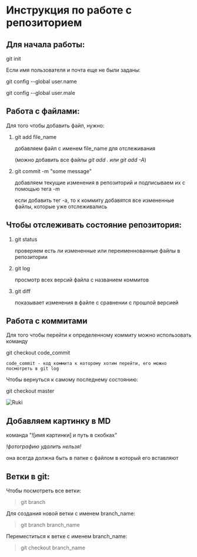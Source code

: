 # Инструкция по работе с репозиторием

## Для начала работы:
git init

Если имя пользователя и почта еще не были заданы:

git config --global user.name 

git config --global user.male 

## Работа с файлами:
Для того чтобы добавить файл, нужно: 
1. git add file_name
    
    добавляем файл с именем file_name для отслеживания 

    (можно добавить все файлы *git add . или git add -A*)
2. git commit -m "some message"

    добавляем текущие изменения в репозиторий и подписываем их с помощью тега -m 

    если добавить тег -a, то к коммиту добавятся все измененные файлы, которые уже отслеживались 

## Чтобы отслеживать состояние репозитория:

1. git status

    проверяем есть ли измененные или переименнованные файлы в репозитории
2. git log 

    просмотр всех версий файла с названием коммитов
3. git diff 

    показывает изменения в файле с сравнении с прошлой версией

## Работа с коммитами 
Для того чтобы перейти к определенному коммиту можно использовать команду 

git checkout code_commit 
    
    code_commit - код коммита к которому хотим перейти, его можно посмотреть в git log 

Чтобы вернуться к самому последнему состоянию:

git checkout master

![Ruki](ruki.png)

## Добавляем картинку в MD

команда "![имя картинки] и путь в скобках"

*!фотографию удалить нельзя!*

она всегда должна быть в папке с файлом в который его вставляют

## Ветки в git:

Чтобы посмотреть все ветки:
>git branch

Для создания новой ветки с именем branch_name:
>git branch branch_name

Переместиться к ветке с именем branch_name:
>git checkout branch_name 
